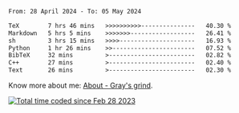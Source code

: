 <!--START_SECTION:waka-->

```txt
From: 28 April 2024 - To: 05 May 2024

TeX        7 hrs 46 mins   >>>>>>>>>>---------------   40.30 %
Markdown   5 hrs 5 mins    >>>>>>>------------------   26.41 %
sh         3 hrs 15 mins   >>>>---------------------   16.93 %
Python     1 hr 26 mins    >>-----------------------   07.52 %
BibTeX     32 mins         >------------------------   02.82 %
C++        27 mins         >------------------------   02.40 %
Text       26 mins         >------------------------   02.30 %
```

<!--END_SECTION:waka-->

<!-- [![grayxu's github stats](https://github-readme-stats.vercel.app/api?username=grayxu&count_private=true&show_icons=true)](https://github.com/grayxu) -->

Know more about me: [About - Gray's grind](https://www.grayxu.cn/).
<p align="left">
  <a href="https://wakatime.com/@c69eb31e-43a1-463f-8968-c3449e386f57"><img src="https://wakatime.com/badge/user/c69eb31e-43a1-463f-8968-c3449e386f57.svg" title="Total time coded since Feb 28 2023" /></a>
</p>

